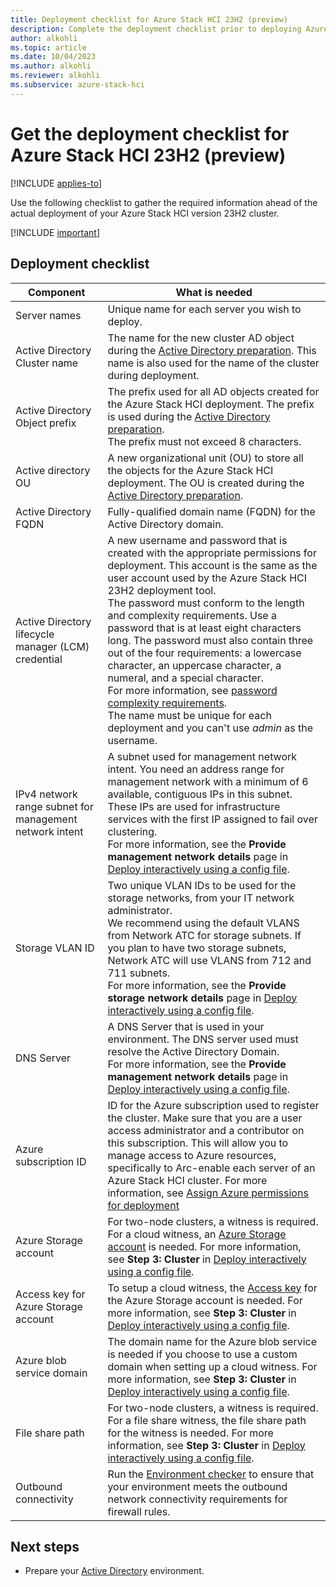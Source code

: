 ```yaml
---
title: Deployment checklist for Azure Stack HCI 23H2 (preview) 
description: Complete the deployment checklist prior to deploying Azure Stack HCI 23H2 (preview).
author: alkohli
ms.topic: article
ms.date: 10/04/2023
ms.author: alkohli
ms.reviewer: alkohli
ms.subservice: azure-stack-hci
---
```


# Get the deployment checklist for Azure Stack HCI 23H2 (preview)

[!INCLUDE [applies-to](../../includes/hci-applies-to-23h2.md)]

Use the following checklist to gather the required information ahead of the actual deployment of your Azure Stack HCI version 23H2 cluster.

[!INCLUDE [important](../../includes/hci-preview.md)]

## Deployment checklist

|Component|What is needed|
|--|--|
|Server names|Unique name for each server you wish to deploy.|
|Active Directory Cluster name|The name for the new cluster AD object during the [Active Directory preparation](./deployment-tool-active-directory.md). This name is also used for the name of the cluster during deployment.|
Active Directory Object prefix|The prefix used for all AD objects created for the Azure Stack HCI deployment. The prefix is used during the [Active Directory preparation](./deployment-tool-active-directory.md). <br> The prefix must not exceed 8 characters.|
Active directory OU|A new organizational unit (OU) to store all the objects for the Azure Stack HCI deployment. The OU is created during the [Active Directory preparation](./deployment-tool-active-directory.md).|
|Active Directory FQDN|Fully-qualified domain name (FQDN) for the Active Directory domain.|
|Active Directory lifecycle manager (LCM) credential|A new username and password that is created with the appropriate  permissions for deployment. This account is the same as the user account used by the Azure Stack HCI 23H2 deployment tool.<br>The password must conform to the length and complexity requirements. Use a password that is at least eight characters long. The password must also contain three out of the four requirements: a lowercase character, an uppercase character, a numeral, and  a special character.<br>For more information, see [password complexity requirements](/azure/active-directory-b2c/password-complexity?pivots=b2c-user-flow). <br> The name must be unique for each deployment and you can't use *admin* as the username.|
|IPv4 network range subnet for management network intent|A subnet used for management network intent. You need an address range for management network with  a minimum of 6 available, contiguous IPs in this subnet. These IPs are used for infrastructure services with the first IP assigned to fail over clustering.<br> For more information, see the **Provide management network details** page in [Deploy interactively using a config file](./deployment-tool-new-file.md).|
|Storage VLAN ID|Two unique VLAN IDs to be used for the storage networks, from your IT network administrator.<br> We recommend using the default VLANS from Network ATC for storage subnets. If you plan to have two storage subnets, Network ATC will use VLANS from 712 and 711 subnets. <br> For more information, see the **Provide storage network details** page in [Deploy interactively using a config file](./deployment-tool-new-file.md).|
|DNS Server|A DNS Server that is used in your environment. The DNS server used must resolve the Active Directory Domain. <br> For more information, see the **Provide management network details** page in [Deploy interactively using a config file](./deployment-tool-new-file.md).|
|Azure subscription ID|ID for the Azure subscription used to register the cluster. Make sure that you are a user access administrator and a contributor on this subscription. This will allow you to manage access to Azure resources, specifically to Arc-enable each server of an Azure Stack HCI cluster. For more information, see [Assign Azure permissions for deployment](./deployment-tool-set-up-first-server.md#assign-azure-permissions-for-deployment)|
|Azure Storage account|For two-node clusters, a witness is required. For a cloud witness, an [Azure Storage account](/azure/storage/common/storage-account-create) is needed. For more information, see **Step 3: Cluster** in [Deploy interactively using a config file](./deployment-tool-new-file.md#step-3-cluster).|
|Access key for Azure Storage account|To setup a cloud witness, the [Access key](/azure/storage/common/storage-account-get-info#get-a-connection-string-for-the-storage-account) for the Azure Storage account is needed. For more information, see **Step 3: Cluster** in [Deploy interactively using a config file](./deployment-tool-new-file.md#step-3-cluster).|
|Azure blob service domain|The domain name for the Azure blob service is needed if you choose to use a custom domain when setting up a cloud witness. For more information, see **Step 3: Cluster** in [Deploy interactively using a config file](./deployment-tool-new-file.md#step-3-cluster).|
|File share path|For two-node clusters, a witness is required. For a file share witness, the file share path for the witness is needed. For more information, see **Step 3: Cluster** in [Deploy interactively using a config file](./deployment-tool-new-file.md#step-3-cluster).|
|Outbound connectivity| Run the [Environment checker](../manage/use-environment-checker.md) to ensure that your environment meets the outbound network connectivity requirements for firewall rules.|

## Next steps

- Prepare your [Active Directory](deployment-tool-active-directory.md) environment.
